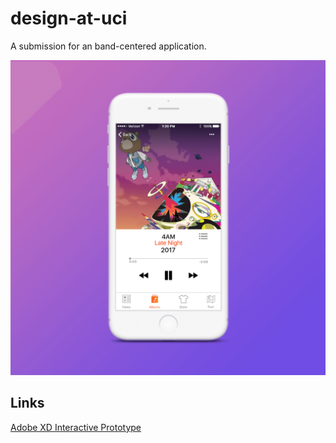 # design-at-uci

A submission for an band-centered application.

<img
  src="./../.vuepress/assets/media/projects/staged/design-at-uci.png"
/>

## Links

[Adobe XD Interactive Prototype](https://xd.adobe.com/view/7d29404f-3934-4889-972d-1fbb017d6acc/?locale=en-US&x-product=CCHome%2F1.0&guid=a2877e99-b61e-4a3c-b57a-09340e01472b&x-product-location=Recents%3AHome)